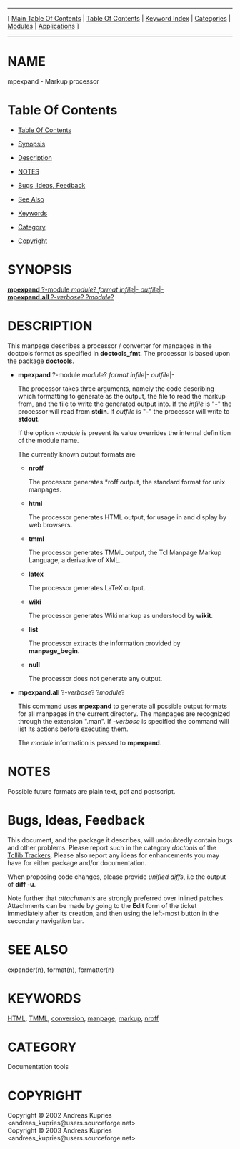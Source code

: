 
[//000000001]: # (mpexpand \- Documentation toolbox)
[//000000002]: # (Generated from file 'mpexpand\.man' by tcllib/doctools with format 'markdown')
[//000000003]: # (Copyright &copy; 2002 Andreas Kupries <andreas\_kupries@users\.sourceforge\.net>  
Copyright &copy; 2003 Andreas Kupries <andreas\_kupries@users\.sourceforge\.net>)
[//000000004]: # (mpexpand\(n\) 1\.0 tcllib "Documentation toolbox")

<hr> [ <a href="../../../../toc.md">Main Table Of Contents</a> &#124; <a
href="../../../toc.md">Table Of Contents</a> &#124; <a
href="../../../../index.md">Keyword Index</a> &#124; <a
href="../../../../toc0.md">Categories</a> &#124; <a
href="../../../../toc1.md">Modules</a> &#124; <a
href="../../../../toc2.md">Applications</a> ] <hr>

# NAME

mpexpand \- Markup processor

# <a name='toc'></a>Table Of Contents

  - [Table Of Contents](#toc)

  - [Synopsis](#synopsis)

  - [Description](#section1)

  - [NOTES](#section2)

  - [Bugs, Ideas, Feedback](#section3)

  - [See Also](#seealso)

  - [Keywords](#keywords)

  - [Category](#category)

  - [Copyright](#copyright)

# <a name='synopsis'></a>SYNOPSIS

[__mpexpand__ ?\-module *module*? *format* *infile*&#124;\- *outfile*&#124;\-](#1)  
[__mpexpand\.all__ ?*\-verbose*? ?*module*?](#2)  

# <a name='description'></a>DESCRIPTION

This manpage describes a processor / converter for manpages in the doctools
format as specified in __doctools\_fmt__\. The processor is based upon the
package __[doctools](doctools\.md)__\.

  - <a name='1'></a>__mpexpand__ ?\-module *module*? *format* *infile*&#124;\- *outfile*&#124;\-

    The processor takes three arguments, namely the code describing which
    formatting to generate as the output, the file to read the markup from, and
    the file to write the generated output into\. If the *infile* is
    "__\-__" the processor will read from __stdin__\. If *outfile* is
    "__\-__" the processor will write to __stdout__\.

    If the option *\-module* is present its value overrides the internal
    definition of the module name\.

    The currently known output formats are

      * __nroff__

        The processor generates \*roff output, the standard format for unix
        manpages\.

      * __html__

        The processor generates HTML output, for usage in and display by web
        browsers\.

      * __tmml__

        The processor generates TMML output, the Tcl Manpage Markup Language, a
        derivative of XML\.

      * __latex__

        The processor generates LaTeX output\.

      * __wiki__

        The processor generates Wiki markup as understood by __wikit__\.

      * __list__

        The processor extracts the information provided by
        __manpage\_begin__\.

      * __null__

        The processor does not generate any output\.

  - <a name='2'></a>__mpexpand\.all__ ?*\-verbose*? ?*module*?

    This command uses __mpexpand__ to generate all possible output formats
    for all manpages in the current directory\. The manpages are recognized
    through the extension "\.man"\. If *\-verbose* is specified the command will
    list its actions before executing them\.

    The *module* information is passed to __mpexpand__\.

# <a name='section2'></a>NOTES

Possible future formats are plain text, pdf and postscript\.

# <a name='section3'></a>Bugs, Ideas, Feedback

This document, and the package it describes, will undoubtedly contain bugs and
other problems\. Please report such in the category *doctools* of the [Tcllib
Trackers](http://core\.tcl\.tk/tcllib/reportlist)\. Please also report any ideas
for enhancements you may have for either package and/or documentation\.

When proposing code changes, please provide *unified diffs*, i\.e the output of
__diff \-u__\.

Note further that *attachments* are strongly preferred over inlined patches\.
Attachments can be made by going to the __Edit__ form of the ticket
immediately after its creation, and then using the left\-most button in the
secondary navigation bar\.

# <a name='seealso'></a>SEE ALSO

expander\(n\), format\(n\), formatter\(n\)

# <a name='keywords'></a>KEYWORDS

[HTML](\.\./\.\./\.\./\.\./index\.md\#html), [TMML](\.\./\.\./\.\./\.\./index\.md\#tmml),
[conversion](\.\./\.\./\.\./\.\./index\.md\#conversion),
[manpage](\.\./\.\./\.\./\.\./index\.md\#manpage),
[markup](\.\./\.\./\.\./\.\./index\.md\#markup),
[nroff](\.\./\.\./\.\./\.\./index\.md\#nroff)

# <a name='category'></a>CATEGORY

Documentation tools

# <a name='copyright'></a>COPYRIGHT

Copyright &copy; 2002 Andreas Kupries <andreas\_kupries@users\.sourceforge\.net>  
Copyright &copy; 2003 Andreas Kupries <andreas\_kupries@users\.sourceforge\.net>
